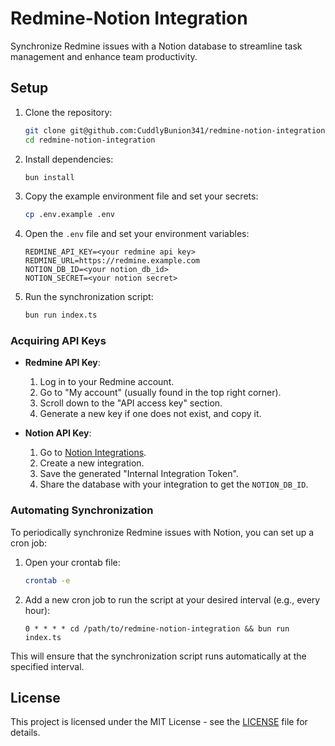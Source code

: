 # Redmine-Notion Integration

Synchronize Redmine issues with a Notion database to streamline task management and enhance team productivity.

## Setup

1. Clone the repository:
    ```bash
    git clone git@github.com:CuddlyBunion341/redmine-notion-integration.git
    cd redmine-notion-integration
    ```

2. Install dependencies:
    ```bash
    bun install
    ```

3. Copy the example environment file and set your secrets:
    ```bash
    cp .env.example .env
    ```

4. Open the `.env` file and set your environment variables:
    ```env
    REDMINE_API_KEY=<your redmine api key>
    REDMINE_URL=https://redmine.example.com
    NOTION_DB_ID=<your notion_db_id>
    NOTION_SECRET=<your notion secret>
    ```

5. Run the synchronization script:
    ```bash
    bun run index.ts
    ```

### Acquiring API Keys

- **Redmine API Key**: 
  1. Log in to your Redmine account.
  2. Go to "My account" (usually found in the top right corner).
  3. Scroll down to the "API access key" section.
  4. Generate a new key if one does not exist, and copy it.

- **Notion API Key**:
  1. Go to [Notion Integrations](https://www.notion.so/my-integrations).
  2. Create a new integration.
  3. Save the generated "Internal Integration Token".
  4. Share the database with your integration to get the `NOTION_DB_ID`.

### Automating Synchronization

To periodically synchronize Redmine issues with Notion, you can set up a cron job:

1. Open your crontab file:
    ```bash
    crontab -e
    ```

2. Add a new cron job to run the script at your desired interval (e.g., every hour):
    ```cron
    0 * * * * cd /path/to/redmine-notion-integration && bun run index.ts
    ```

This will ensure that the synchronization script runs automatically at the specified interval.

## License

This project is licensed under the MIT License - see the [LICENSE](LICENSE) file for details.
